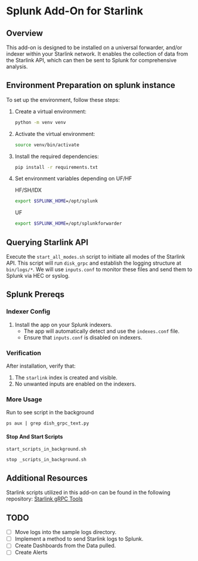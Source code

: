 # Splunk Add-On for Starlink

## Overview

This add-on is designed to be installed on a universal forwarder, and/or indexer within your Starlink network. It enables the collection of data from the Starlink API, which can then be sent to Splunk for comprehensive analysis.

## Environment Preparation on splunk instance

To set up the environment, follow these steps:

1. Create a virtual environment:
   ```bash
   python -m venv venv
   ```
2. Activate the virtual environment:
   ```bash
   source venv/bin/activate
   ```
3. Install the required dependencies:
   ```bash
   pip install -r requirements.txt
   ```
4. Set environment variables depending on UF/HF

   HF/SH/IDX
   ```bash
   export $SPLUNK_HOME=/opt/splunk
   ```
   UF
   ```bash
   export $SPLUNK_HOME=/opt/splunkforwarder
   ```


## Querying Starlink API

Execute the `start_all_modes.sh` script to initiate all modes of the Starlink API. This script will run `disk_grpc` and establish the logging structure at `bin/logs/*`. We will use `inputs.conf` to monitor these files and send them to Splunk via HEC or syslog.

## Splunk Prereqs

### Indexer Config

1. Install the app on your Splunk indexers.
   - The app will automatically detect and use the `indexes.conf` file.
   - Ensure that `inputs.conf` is disabled on indexers.

### Verification

After installation, verify that:
1. The `starlink` index is created and visible.
2. No unwanted inputs are enabled on the indexers.

### More Usage 

Run to see script in the background 

```ps aux | grep dish_grpc_text.py```

#### Stop And Start Scripts

```start_scripts_in_background.sh```

```stop _scripts_in_background.sh```

## Additional Resources

Starlink scripts utilized in this add-on can be found in the following repository:
[Starlink gRPC Tools](https://github.com/sparky8512/starlink-grpc-tools)

## TODO

- [ ] Move logs into the sample logs directory.
- [ ] Implement a method to send Starlink logs to Splunk.
- [ ] Create Dashboards from the Data pulled.
- [ ] Create Alerts

